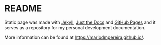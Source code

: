 # README

Static page was made with [Jekyll](https://jekyllrb.com/), [Just the Docs](https://just-the-docs.github.io/just-the-docs/) and [GitHub Pages](https://pages.github.com/) and it serves as a repository for my personal development documentation.

More information can be found at https://mariodmpereira.github.io/.